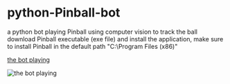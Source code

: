 # python-Pinball-bot
a python bot playing Pinball using computer vision to track the ball
download Pinball executable (exe file) and install the application, make sure to install Pinball in the default path "C:\Program Files (x86)"







[the bot playing](https://media.giphy.com/media/OYpHkUmV9HPklDwQ2h/giphy.gif)

![the bot playing](https://gifyu.com/image/FqW2)











